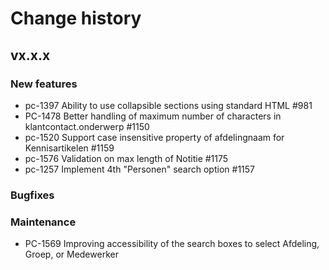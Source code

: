 # Change history

## vx.x.x

### New features
- pc-1397 Ability to use collapsible sections using standard HTML #981
- PC-1478 Better handling of maximum number of characters in klantcontact.onderwerp #1150
- pc-1520 Support case insensitive property of afdelingnaam for Kennisartikelen #1159
- pc-1576 Validation on max length of Notitie #1175
- pc-1257 Implement 4th "Personen" search option #1157


### Bugfixes



### Maintenance
- PC-1569 Improving accessibility of the search boxes to select Afdeling, Groep, or Medewerker
